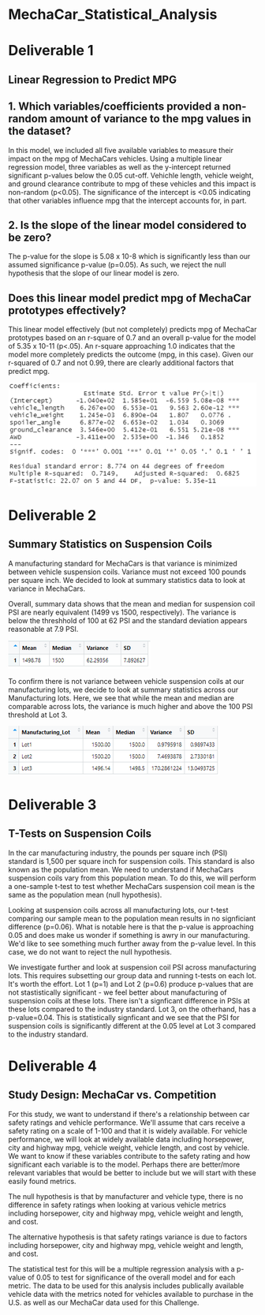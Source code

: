 # MechaCar_Statistical_Analysis

# Deliverable 1
## Linear Regression to Predict MPG

## 1. Which variables/coefficients provided a non-random amount of variance to the mpg values in the dataset?
In this model, we included all five available variables to measure their impact on the mpg of MechaCars vehicles. Using a multiple linear regression model, three variables as well as the y-intercept returned significant p-values below the 0.05 cut-off. Vehichle length, vehicle weight, and ground clearance contribute to mpg of these vehicles and this impact is non-random (p<0.05). The significance of the intercept is <0.05 indicating that other variables influence mpg that the intercept accounts for, in part. 

## 2. Is the slope of the linear model considered to be zero? 
The p-value for the slope is 5.08 x 10-8 which is significantly less than our assumed significance p-value (p=0.05). As such, we reject the null hypothesis that the slope of our linear model is zero. 

## Does this linear model predict mpg of MechaCar prototypes effectively?
This linear model effectively (but not completely) predicts mpg of MechaCar prototypes based on an r-square of 0.7 and an overall p-value for the model of 5.35 x 10-11 (p<.05). An r-square approaching 1.0 indicates that the model more completely predicts the outcome (mpg, in this case). Given our r-squared of 0.7 and not 0.99, there are clearly additional factors that predict mpg.

![image](linreg.png)

# Deliverable 2
## Summary Statistics on Suspension Coils
A manufacturing standard for MechaCars is that variance is minimized between vehicle suspension coils. Variance must not exceed 100 pounds per square inch. We decided to look at summary statistics data to look at variance in MechaCars.

Overall, summary data shows that the mean and median for suspension coil PSI are nearly equivalent (1499 vs 1500, respectively). The variance is below the threshhold of 100 at 62 PSI and the standard deviation appears reasonable at 7.9 PSI. 

![image](total_sum.png)

To confirm there is not variance between vehicle suspension coils at our manufacturing lots, we decide to look at summary statistics across our Manufacturing lots. Here, we see that while the mean and median are comparable across lots, the variance is much higher and above the 100 PSI threshold at Lot 3. 

![image](manulot.png)

# Deliverable 3
## T-Tests on Suspension Coils
In the car manufacturing industry, the pounds per square inch (PSI) standard is 1,500 per square inch for suspension coils. This standard is also known as the population mean. We need to understand if MechaCars suspension coils vary from this population mean. To do this, we will perform a one-sample t-test to test whether MechaCars suspension coil mean is the same as the population mean (null hypothesis).

Looking at suspension coils across all manufacturing lots, our t-test comparing our sample mean to the population mean results in no signficiant difference (p=0.06). What is notable here is that the p-value is approaching 0.05 and does make us wonder if something is awry in our manufacturing. We'd like to see something much further away from the p-value level. In this case, we do not want to reject the null hypothesis.

We investigate further and look at suspension coil PSI across manufacturing lots. This requires subsetting our group data and running t-tests on each lot. It's worth the effort. Lot 1 (p=1) and Lot 2 (p=0.6) produce p-values that are not stastistically significant - we feel better about manufacturing of suspension coils at these lots. There isn't a signficant difference in PSIs at these lots compared to the industry standard. Lot 3, on the otherhand, has a p-value=0.04. This is statistically signficant and we see that the PSI for suspension coils is significantly different at the 0.05 level at Lot 3 compared to the industry standard.

# Deliverable 4
## Study Design: MechaCar vs. Competition
For this study, we want to understand if there's a relationship between car safety ratings and vehicle performance. We'll assume that cars receive a safety rating on a scale of 1-100 and that it is widely available. For vehicle performance, we will look at widely available data including horsepower, city and highway mpg, vehicle weight, vehicle length, and cost by vehicle. We want to know if these variables contribute to the safety rating and how significant each variable is to the model. Perhaps there are better/more relevant variables that would be better to include but we will start with these easily found metrics.

The null hypothesis is that by manufacturer and vehicle type, there is no difference in safety ratings when looking at various vehicle metrics including horsepower, city and highway mpg, vehicle weight and length, and cost.

The alternative hypothesis is that safety ratings variance is due to factors including horsepower, city and highway mpg, vehicle weight and length, and cost.

The statistical test for this will be a multiple regression analysis with a p-value of 0.05 to test for significance of the overall model and for each metric. 
The data to be used for this analysis includes publically available vehicle data with the metrics noted for vehicles available to purchase in the U.S. as well as our MechaCar data used for this Challenge. 


